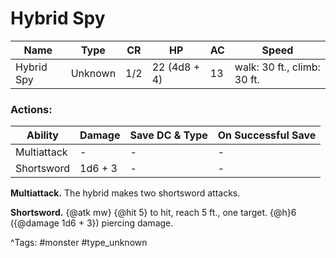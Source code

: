# Hybrid Spy

| Name | Type | CR | HP | AC | Speed |
|------|------|----|----|----|-------|
| Hybrid Spy | Unknown | 1/2 | 22 (4d8 + 4) | 13 | walk: 30 ft., climb: 30 ft. |

### Actions:

| Ability | Damage | Save DC & Type | On Successful Save |
|---------|--------|----------------|--------------------|
| Multiattack | - | - | - |
| Shortsword | 1d6 + 3 | - | - |


**Multiattack.** The hybrid makes two shortsword attacks.

**Shortsword.** {@atk mw} {@hit 5} to hit, reach 5 ft., one target. {@h}6 ({@damage 1d6 + 3}) piercing damage.

^Tags: #monster #type_unknown